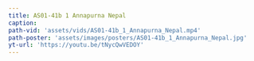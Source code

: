 ```yaml
---
title: AS01-41b 1 Annapurna Nepal
caption:
path-vid: 'assets/vids/AS01-41b_1_Annapurna_Nepal.mp4'
path-poster: 'assets/images/posters/AS01-41b_1_Annapurna_Nepal.jpg'
yt-url: 'https://youtu.be/tNycQwVEDOY'
---
```

